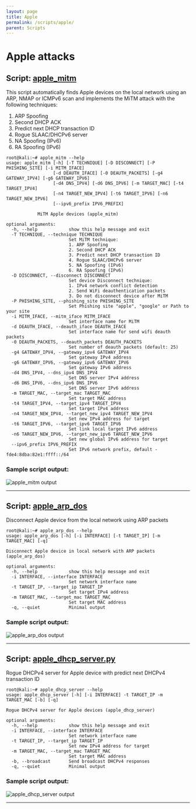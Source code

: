 ```yaml
---
layout: page
title: Apple
permalink: /scripts/apple/
parent: Scripts
---
```


# Apple attacks

## Script: [apple_mitm](https://github.com/raw-packet/raw-packet/blob/master/raw_packet/Scripts/Apple/apple_mitm.py)

This script automatically finds Apple devices on the local network using an ARP, NMAP or ICMPv6 scan and implements the MiTM attack with the following techniques:
1. ARP Spoofing
1. Second DHCP ACK
1. Predict next DHCP transaction ID
1. Rogue SLAAC/DHCPv6 server
1. NA Spoofing (IPv6)
1. RA Spoofing (IPv6)

```
root@kali:~# apple_mitm --help
usage: apple_mitm [-h] [-T TECHNIQUE] [-D DISCONNECT] [-P PHISHING_SITE] [-i MITM_IFACE]
                  [-d DEAUTH_IFACE] [-0 DEAUTH_PACKETS] [-g4 GATEWAY_IPV4] [-g6 GATEWAY_IPV6]
                  [-d4 DNS_IPV4] [-d6 DNS_IPV6] [-m TARGET_MAC] [-t4 TARGET_IPV4]
                  [-n4 TARGET_NEW_IPV4] [-t6 TARGET_IPV6] [-n6 TARGET_NEW_IPV6]
                  [--ipv6_prefix IPV6_PREFIX]
                                                                                                
            MiTM Apple devices (apple_mitm)

optional arguments:
  -h, --help            show this help message and exit
  -T TECHNIQUE, --technique TECHNIQUE
                        Set MiTM technique:
                        1. ARP Spoofing
                        2. Second DHCP ACK
                        3. Predict next DHCP transaction ID
                        4. Rogue SLAAC/DHCPv6 server
                        5. NA Spoofing (IPv6)
                        6. RA Spoofing (IPv6)
  -D DISCONNECT, --disconnect DISCONNECT
                        Set device Disconnect technique:
                        1. IPv4 network conflict detection
                        2. Send WiFi deauthentication packets
                        3. Do not disconnect device after MiTM
  -P PHISHING_SITE, --phishing_site PHISHING_SITE
                        Set Phishing site "apple", "google" or Path to your site
  -i MITM_IFACE, --mitm_iface MITM_IFACE
                        Set interface name for MiTM
  -d DEAUTH_IFACE, --deauth_iface DEAUTH_IFACE
                        Set interface name for send wifi deauth packets
  -0 DEAUTH_PACKETS, --deauth_packets DEAUTH_PACKETS
                        Set number of deauth packets (default: 25)
  -g4 GATEWAY_IPV4, --gateway_ipv4 GATEWAY_IPV4
                        Set gateway IPv4 address
  -g6 GATEWAY_IPV6, --gateway_ipv6 GATEWAY_IPV6
                        Set gateway IPv6 address
  -d4 DNS_IPV4, --dns_ipv4 DNS_IPV4
                        Set DNS server IPv4 address
  -d6 DNS_IPV6, --dns_ipv6 DNS_IPV6
                        Set DNS server IPv6 address
  -m TARGET_MAC, --target_mac TARGET_MAC
                        Set target MAC address
  -t4 TARGET_IPV4, --target_ipv4 TARGET_IPV4
                        Set target IPv4 address
  -n4 TARGET_NEW_IPV4, --target_new_ipv4 TARGET_NEW_IPV4
                        Set new IPv4 address for target
  -t6 TARGET_IPV6, --target_ipv6 TARGET_IPV6
                        Set link local target IPv6 address
  -n6 TARGET_NEW_IPV6, --target_new_ipv6 TARGET_NEW_IPV6
                        Set new global IPv6 address for target
  --ipv6_prefix IPV6_PREFIX
                        Set IPv6 network prefix, default - fde4:8dba:82e1:ffff::/64
```

### Sample script output:
![apple_mitm output](https://raw-packet.github.io/static/images/screenshots/apple_mitm_screenshot.png)

---

## Script: [apple_arp_dos](https://github.com/raw-packet/raw-packet/blob/master/raw_packet/Scripts/Apple/apple_arp_dos.py)

Disconnect Apple device from the local network using ARP packets

```
root@kali:~# apple_arp_dos --help
usage: apple_arp_dos [-h] [-i INTERFACE] [-t TARGET_IP] [-m TARGET_MAC] [-q]

Disconnect Apple device in local network with ARP packets (apple_arp_dos)

optional arguments:
  -h, --help            show this help message and exit
  -i INTERFACE, --interface INTERFACE
                        Set network interface name
  -t TARGET_IP, --target_ip TARGET_IP
                        Set target IPv4 address
  -m TARGET_MAC, --target_mac TARGET_MAC
                        Set target MAC address
  -q, --quiet           Minimal output
```

### Sample script output:
![apple_arp_dos output](https://raw-packet.github.io/static/images/screenshots/apple_arp_dos_screenshot.png)

---

## Script: [apple_dhcp_server.py](https://github.com/raw-packet/raw-packet/blob/master/raw_packet/Scripts/Apple/apple_dhcp_server.py)

Rogue DHCPv4 server for Apple device with predict next DHCPv4 transaction ID

```
root@kali:~# apple_dhcp_server --help
usage: apple_dhcp_server [-h] [-i INTERFACE] -t TARGET_IP -m TARGET_MAC [-b] [-q]

Rogue DHCPv4 server for Apple devices (apple_dhcp_server)

optional arguments:
  -h, --help            show this help message and exit
  -i INTERFACE, --interface INTERFACE
                        Set network interface name
  -t TARGET_IP, --target_ip TARGET_IP
                        Set new IPv4 address for target
  -m TARGET_MAC, --target_mac TARGET_MAC
                        Set target MAC address
  -b, --broadcast       Send broadcast DHCPv4 responses
  -q, --quiet           Minimal output
```

### Sample script output:
![apple_dhcp_server output](https://raw-packet.github.io/static/images/screenshots/apple_dhcp_server_screenshot.png)

---
